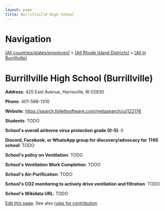 ```yaml
---
layout: page
title: Burrillville High School
---
```

# Navigation

[[All countries/states/provinces]](../../..) > [[All Rhode Island Districts]](../..) > [[All In Burrillville]](..)

# Burrillville High School (Burrillville)

**Address**: 425 East Avenue, Harrisville, RI 02830

**Phone**: 401-568-1310

**Website**: <https://search.follettsoftware.com/metasearch/ui/122176>

**Students**: TODO

**School's overall airborne virus protection grade (0-5)**: 0

**Discord, Facebook, or WhatsApp group for discovery/advocacy for THIS school**: TODO

**School's policy on Ventilation**: TODO

**School's Ventilation Work Completion**: TODO

**School's Air-Purification**: TODO

**School's CO2 monitoring to actively drive ventilation and filtration**: TODO

**School's Wikidata URL**: TODO


[Edit this page](https://github.com/ventilate-schools/RI/edit/main/./Burrillville/Burrillville_High_School.md). See also [rules for contribution](../../../contribution-rules/)